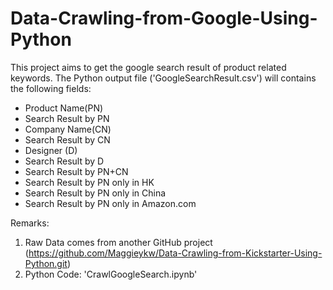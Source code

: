 # Data-Crawling-from-Google-Using-Python

This project aims to get the google search result of product related keywords. The Python output file ('GoogleSearchResult.csv') will contains the following fields:
- Product Name(PN)
- Search Result by PN  
- Company Name(CN)
- Search Result by CN
- Designer (D)
- Search Result by D
- Search Result by PN+CN
- Search Result by PN only in HK
- Search Result by PN only in China
- Search Result by PN only in Amazon.com

Remarks:
1. Raw Data comes from another GitHub project (https://github.com/Maggieykw/Data-Crawling-from-Kickstarter-Using-Python.git)
2. Python Code: 'CrawlGoogleSearch.ipynb'

